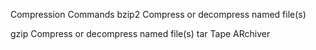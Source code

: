 Compression Commands
bzip2 Compress or decompress named file(s)

gzip Compress or decompress named file(s)
tar Tape ARchiver

